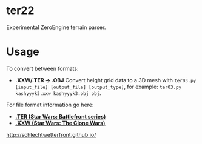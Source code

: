 ter22
=====

Experimental ZeroEngine terrain parser.

Usage
=====
To convert between formats:
* **.XXW/.TER -> .OBJ** Convert height grid data to a 3D mesh with ``ter03.py [input_file] [output_file] [output_type]``, for example: ``ter03.py kashyyyk3.xxw kashyyyk3.obj obj``.

For file format information go here:
* [**.TER (Star Wars: Battlefront series)**](http://schlechtwetterfront.github.io/ze_filetypes/ter.html)
* [**.XXW (Star Wars: The Clone Wars)**](http://schlechtwetterfront.github.io/ze_filetypes/xxw.html)

http://schlechtwetterfront.github.io/
